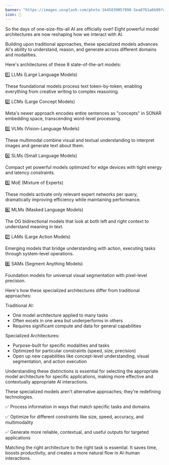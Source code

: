 ```yaml
---
banner: "https://images.unsplash.com/photo-1645839057098-5ea8761a6b09?q=80&w=2832&auto=format&fit=crop&ixlib=rb-4.1.0&ixid=M3wxMjA3fDB8MHxwaG90by1wYWdlfHx8fGVufDB8fHx8fA%3D%3D"
icon: 🤖
---
```

So the days of one-size-fits-all AI are officially over! Eight powerful model architectures are now reshaping how we interact with AI.

Building upon traditional approaches, these specialized models advances AI's ability to understand, reason, and generate across different domains and modalities.

Here's architectures of these 8 state-of-the-art models:

1️⃣ LLMs (Large Language Models)

These foundational models process text token-by-token, enabling everything from creative writing to complex reasoning.

2️⃣ LCMs (Large Concept Models)

Meta's newer approach encodes entire sentences as "concepts" in SONAR embedding space, transcending word-level processing.

3️⃣ VLMs (Vision-Language Models)

These multimodal combine visual and textual understanding to interpret images and generate text about them.

4️⃣ SLMs (Small Language Models)

Compact yet powerful models optimized for edge devices with tight energy and latency constraints.

5️⃣ MoE (Mixture of Experts)

These models activate only relevant expert networks per query, dramatically improving efficiency while maintaining performance.

6️⃣ MLMs (Masked Language Models)

The OG bidirectional models that look at both left and right context to understand meaning in text.

7️⃣ LAMs (Large Action Models)

Emerging models that bridge understanding with action, executing tasks through system-level operations.

8️⃣ SAMs (Segment Anything Models)

Foundation models for universal visual segmentation with pixel-level precision.

Here's how these specialized architectures differ from traditional approaches:

Traditional AI:

- One model architecture applied to many tasks
- Often excels in one area but underperforms in others
- Requires significant compute and data for general capabilities

Specialized Architectures:

- Purpose-built for specific modalities and tasks
- Optimized for particular constraints (speed, size, precision)
- Open up new capabilities like concept-level understanding, visual segmentation, and action execution

Understanding these distinctions is essential for selecting the appropriate model architecture for specific applications, making more effective and contextually appropriate AI interactions.

These specialized models aren't alternative approaches; they're redefining technologies.

✅ Process information in ways that match specific tasks and domains

✅ Optimize for different constraints like size, speed, accuracy, and multimodality

✅ Generate more reliable, contextual, and useful outputs for targeted applications

Matching the right architecture to the right task is essential. It saves time, boosts productivity, and creates a more natural flow in AI-human interactions.